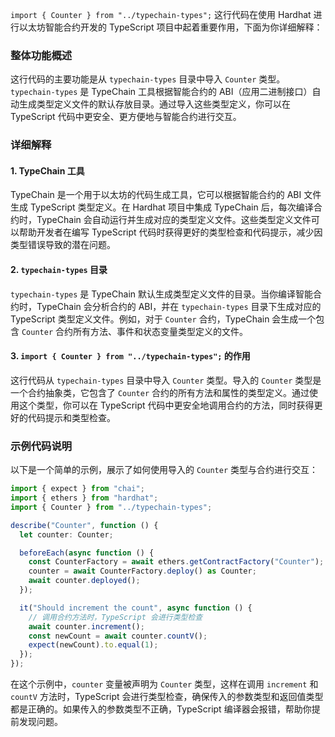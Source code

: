 `import { Counter } from "../typechain-types";` 这行代码在使用 Hardhat 进行以太坊智能合约开发的 TypeScript 项目中起着重要作用，下面为你详细解释：

### 整体功能概述
这行代码的主要功能是从 `typechain-types` 目录中导入 `Counter` 类型。`typechain-types` 是 TypeChain 工具根据智能合约的 ABI（应用二进制接口）自动生成类型定义文件的默认存放目录。通过导入这些类型定义，你可以在 TypeScript 代码中更安全、更方便地与智能合约进行交互。

### 详细解释

#### 1. TypeChain 工具
TypeChain 是一个用于以太坊的代码生成工具，它可以根据智能合约的 ABI 文件生成 TypeScript 类型定义。在 Hardhat 项目中集成 TypeChain 后，每次编译合约时，TypeChain 会自动运行并生成对应的类型定义文件。这些类型定义文件可以帮助开发者在编写 TypeScript 代码时获得更好的类型检查和代码提示，减少因类型错误导致的潜在问题。

#### 2. `typechain-types` 目录
`typechain-types` 是 TypeChain 默认生成类型定义文件的目录。当你编译智能合约时，TypeChain 会分析合约的 ABI，并在 `typechain-types` 目录下生成对应的 TypeScript 类型定义文件。例如，对于 `Counter` 合约，TypeChain 会生成一个包含 `Counter` 合约所有方法、事件和状态变量类型定义的文件。

#### 3. `import { Counter } from "../typechain-types";` 的作用
这行代码从 `typechain-types` 目录中导入 `Counter` 类型。导入的 `Counter` 类型是一个合约抽象类，它包含了 `Counter` 合约的所有方法和属性的类型定义。通过使用这个类型，你可以在 TypeScript 代码中更安全地调用合约的方法，同时获得更好的代码提示和类型检查。

### 示例代码说明
以下是一个简单的示例，展示了如何使用导入的 `Counter` 类型与合约进行交互：

```typescript
import { expect } from "chai";
import { ethers } from "hardhat";
import { Counter } from "../typechain-types";

describe("Counter", function () {
  let counter: Counter;

  beforeEach(async function () {
    const CounterFactory = await ethers.getContractFactory("Counter");
    counter = await CounterFactory.deploy() as Counter;
    await counter.deployed();
  });

  it("Should increment the count", async function () {
    // 调用合约方法时，TypeScript 会进行类型检查
    await counter.increment();
    const newCount = await counter.countV();
    expect(newCount).to.equal(1);
  });
});
```

在这个示例中，`counter` 变量被声明为 `Counter` 类型，这样在调用 `increment` 和 `countV` 方法时，TypeScript 会进行类型检查，确保传入的参数类型和返回值类型都是正确的。如果传入的参数类型不正确，TypeScript 编译器会报错，帮助你提前发现问题。